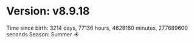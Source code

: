 # Version: v8.9.18
Time since birth: 3214 days, 77136 hours, 4628160 minutes, 277689600 seconds
Season: Summer ☀️
